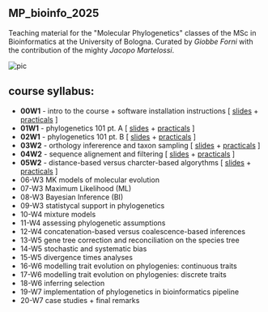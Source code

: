 ## MP_bioinfo_2025


Teaching material for the "Molecular Phylogenetics" classes of the MSc in Bioinformatics at the University of Bologna. Curated by *Giobbe Forni* with the contribution of the mighty *Jacopo Martelossi*.


![pic](https://github.com/for-giobbe/MP25/blob/main/cover.001.jpeg)


## course syllabus:

- **00W1** -  intro to the course + software installation instructions [ [slides](https://github.com/for-giobbe/MP25/blob/main/slides/00.pdf) + [practicals](https://github.com/for-giobbe/MP25/blob/main/practicals/00.md) ]
- **01W1** - phylogenetics 101 pt. A [ [slides](https://github.com/for-giobbe/MP25/blob/main/slides/01.pdf) + [practicals](https://github.com/for-giobbe/MP25/blob/main/practicals/01.md) ]
- **02W1** - phylogenetics 101 pt. B [ [slides](https://github.com/for-giobbe/MP25/blob/main/slides/02.pdf) + [practicals](https://github.com/for-giobbe/MP25/blob/main/practicals/02.md) ]
- **03W2** - orthology infererence and taxon sampling [ [slides](https://github.com/for-giobbe/MP25/blob/main/slides/03.pdf) + [practicals](https://github.com/for-giobbe/MP25/blob/main/practicals/03.md) ]
- **04W2** - sequence alignement and filtering [ [slides](https://github.com/for-giobbe/MP25/blob/main/slides/04.pdf) + [practicals](https://github.com/for-giobbe/MP25/blob/main/practicals/04.md) ]
- **05W2** - distance-based versus charcter-based algorythms [ [slides](https://github.com/for-giobbe/MP25/blob/main/slides/05.pdf) + [practicals](https://github.com/for-giobbe/MP25/blob/main/practicals/05.md) ]
- 06-W3 MK models of molecular evolution
- 07-W3 Maximum Likelihood (ML)
- 08-W3 Bayesian Inference (BI)
- 09-W3 statistycal support in phylogenetics
- 10-W4 mixture models
- 11-W4 assessing phylogenetic assumptions
- 12-W4 concatenation-based versus coalescence-based inferences
- 13-W5 gene tree correction and reconciliation on the species tree
- 14-W5 stochastic and systematic bias
- 15-W5 divergence times analyses
- 16-W6 modelling trait evolution on phylogenies: continuous traits
- 17-W6 modelling trait evolution on phylogenies: discrete traits
- 18-W6 inferring selection
- 19-W7 implementation of phylogenetics in bioinformatics pipeline
- 20-W7 case studies + final remarks